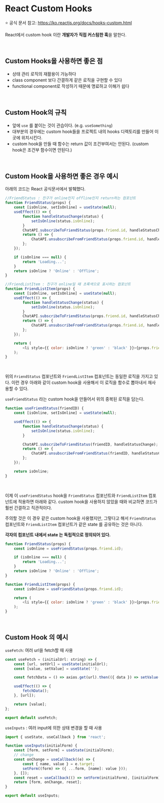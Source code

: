 # React Custom Hooks

⭐️ 공식 문서 참고: https://ko.reactjs.org/docs/hooks-custom.html

React에서 custom hook 이란 **개발자가 직접 커스텀한 훅**을 말한다.

<br/>

## Custom Hooks을 사용하면 좋은 점

- 상태 관리 로직의 재활용이 가능하다
- class component 보다 간결하게 같은 로직을 구현할 수 있다
- functional component로 작성하기 때문에 명료하고 이해가 쉽다

<br/>

## Custom Hook의 규칙

- 앞에 `use` 를 붙이는 것이 관습이다. (e.g. `useSomething`)
- 대부분의 경우에는 custom hook들을 프로젝트 내의 hooks 디렉토리를 만들어 이곳에 위치시킨다.
- custom hook을 만들 때 함수는 return 값이 조건부여서는 안된다. (custom hook은 조건부 함수이면 안된다.)

<br/>

## Custom Hook을 사용하면 좋은 경우 예시

아래의 코드는 React 공식문서에서 발췌했다.

```js
//FriendStatus : 친구가 online인지 offline인지 return하는 컴포넌트
function FriendStatus(props) {
	const [isOnline, setIsOnline] = useState(null);
	useEffect(() => {
		function handleStatusChange(status) {
			setIsOnline(status.isOnline);
		}
		ChatAPI.subscribeToFriendStatus(props.friend.id, handleStatusChange);
		return () => {
			ChatAPI.unsubscribeFromFriendStatus(props.friend.id, handleStatusChange);
		};
	});

	if (isOnline === null) {
		return 'Loading...';
	}
	return isOnline ? 'Online' : 'Offline';
}

//FriendListItem : 친구가 online일 때 초록색으로 표시하는 컴포넌트
function FriendListItem(props) {
	const [isOnline, setIsOnline] = useState(null);
	useEffect(() => {
		function handleStatusChange(status) {
			setIsOnline(status.isOnline);
		}
		ChatAPI.subscribeToFriendStatus(props.friend.id, handleStatusChange);
		return () => {
			ChatAPI.unsubscribeFromFriendStatus(props.friend.id, handleStatusChange);
		};
	});

	return (
		<li style={{ color: isOnline ? 'green' : 'black' }}>{props.friend.name}</li>
	);
}
```

<br/>

위의 `FriendStatus` 컴포넌트와 `FriendListItem` 컴포넌트는 동일한 로직을 가지고 있다. 이런 경우 아래와 같이 custom hook을 사용해서 이 로직을 함수로 뽑아내서 재사용할 수 있다.

`useFriendStatus` 라는 custom hook을 만들어서 위의 중복된 로직을 담는다.

```js
function useFriendStatus(friendID) {
	const [isOnline, setIsOnline] = useState(null);

	useEffect(() => {
		function handleStatusChange(status) {
			setIsOnline(status.isOnline);
		}

		ChatAPI.subscribeToFriendStatus(friendID, handleStatusChange);
		return () => {
			ChatAPI.unsubscribeFromFriendStatus(friendID, handleStatusChange);
		};
	});

	return isOnline;
}
```

<br/>

이제 이 `useFriendStatus` hook을 `FriendStatus` 컴포넌트와 `FriendListItem` 컴포넌트에 적용하면 아래와 같다.
custom hook을 사용하지 않았을 때와 비교하면 코드가 훨씬 간결하고 직관적이다.

주의할 것은 이 경우 같은 custom hook을 사용했지만, 그렇다고 해서 `FriendStatus` 컴포넌트와 `FriendListItem` 컴포넌트가 같은 state 를 공유하는 것은 아니다.

**각자의 컴포넌트 내에서 state 는 독립적으로 정의되어 있다.**

```js
function FriendStatus(props) {
	const isOnline = useFriendStatus(props.friend.id);

	if (isOnline === null) {
		return 'Loading...';
	}
	return isOnline ? 'Online' : 'Offline';
}

function FriendListItem(props) {
	const isOnline = useFriendStatus(props.friend.id);

	return (
		<li style={{ color: isOnline ? 'green' : 'black' }}>{props.friend.name}</li>
	);
}
```

<br/>

## Custom Hook 의 예시

`useFetch`: 여러 url을 fetch할 때 사용

```js
const useFetch = (initialUrl: string) => {
	const [url, setUrl] = useState(initialUrl);
	const [value, setValue] = useState('');

	const fetchData = () => axios.get(url).then(({ data }) => setValue(data));

	useEffect(() => {
		fetchData();
	}, [url]);

	return [value];
};

export default useFetch;
```

`useInputs` : 여러 input에 의한 상태 변경을 할 때 사용

```js
import { useState, useCallback } from 'react';

function useInputs(initialForm) {
	const [form, setForm] = useState(initialForm);
	// change
	const onChange = useCallback((e) => {
		const { name, value } = e.target;
		setForm((form) => ({ ...form, [name]: value }));
	}, []);
	const reset = useCallback(() => setForm(initialForm), [initialForm]);
	return [form, onChange, reset];
}

export default useInputs;
```
